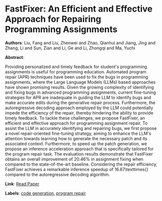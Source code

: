 # FastFixer: An Efficient and Effective Approach for Repairing Programming Assignments

**Authors**: Liu, Fang and Liu, Zhenwei and Zhao, Qianhui and Jiang, Jing and Zhang, Li and Sun, Zian and Li, Ge and Li, Zhongqi and Ma, Yuchi

**Abstract**:

Providing personalized and timely feedback for student's programming assignments is useful for programming education. Automated program repair (APR) techniques have been used to fix the bugs in programming assignments, where the Large Language Models (LLMs) based approaches have shown promising results. Given the growing complexity of identifying and fixing bugs in advanced programming assignments, current fine-tuning strategies for APR are inadequate in guiding the LLM to identify bugs and make accurate edits during the generative repair process. Furthermore, the autoregressive decoding approach employed by the LLM could potentially impede the efficiency of the repair, thereby hindering the ability to provide timely feedback. To tackle these challenges, we propose FastFixer, an efficient and effective approach for programming assignment repair. To assist the LLM in accurately identifying and repairing bugs, we first propose a novel repair-oriented fine-tuning strategy, aiming to enhance the LLM's attention towards learning how to generate the necessary patch and its associated context. Furthermore, to speed up the patch generation, we propose an inference acceleration approach that is specifically tailored for the program repair task. The evaluation results demonstrate that FastFixer obtains an overall improvement of 20.46\% in assignment fixing when compared to the state-of-the-art baseline. Considering the repair efficiency, FastFixer achieves a remarkable inference speedup of 16.67\texttimes{} compared to the autoregressive decoding algorithm.

**Link**: [Read Paper](https://doi.org/10.1145/3691620.3695062)

**Labels**: [code generation](../../labels/code_generation.md), [program repair](../../labels/program_repair.md)
